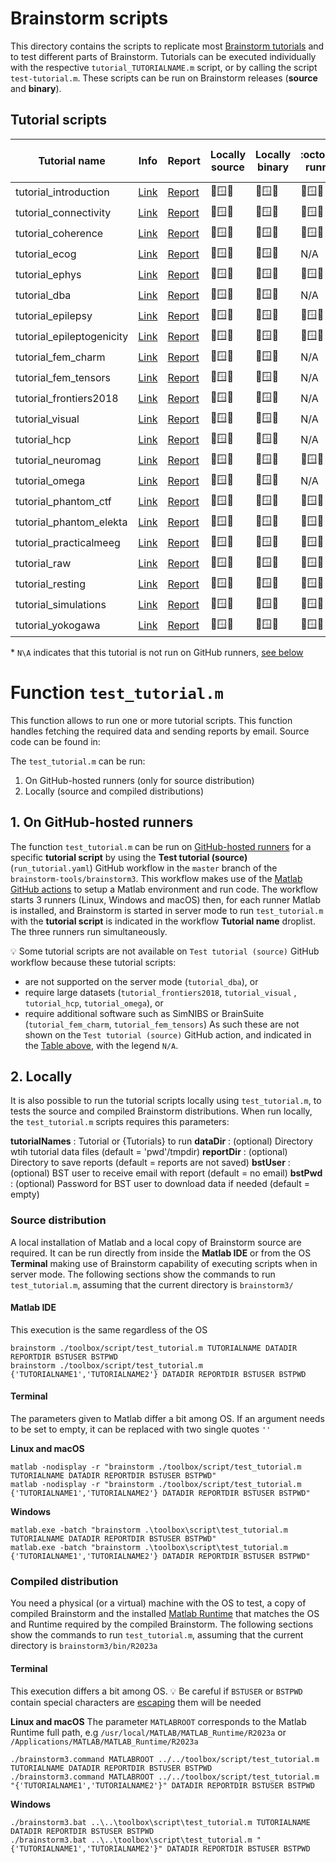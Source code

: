 # Brainstorm scripts
This directory contains the scripts to replicate most [Brainstorm tutorials](https://neuroimage.usc.edu/brainstorm/Tutorials) and to test different parts of Brainstorm.
Tutorials can be executed individually with the respective `tutorial_TUTORIALNAME.m` script, or by calling the script `test-tutorial.m`.
These scripts can be run on Brainstorm releases (**source** and **binary**).

## Tutorial scripts

| Tutorial name             | Info  | Report | Locally<br>source | Locally<br>binary | :octocat:<br>runner | :octocat: <br>exec time |
|---------------------------|-------|--------|-------------------|-------------------|---------------------|-------------------------|
| tutorial_introduction     | [Link](https://neuroimage.usc.edu/brainstorm/Tutorials/AllIntroduction)          | [Report](https://neuroimage.usc.edu/bst/examples/report_TutorialIntroduction.html)  | 🐧🪟🍎 | 🐧🪟🍎 | 🐧🪟🍎 |  70 min |
| tutorial_connectivity     | [Link](https://neuroimage.usc.edu/brainstorm/Tutorials/Connectivity)             | [Report](https://neuroimage.usc.edu/bst/examples/report_TutorialConnectivity.html)  | 🐧🪟🍎 | 🐧🪟🍎 | 🐧🪟🍎 |  05 min |
| tutorial_coherence        | [Link](https://neuroimage.usc.edu/brainstorm/Tutorials/CorticomuscularCoherence) | [Report](https://neuroimage.usc.edu/bst/examples/report_TutorialCMC.html)           | 🐧🪟🍎 | 🐧🪟🍎 | 🐧🪟🍎 | 100 min |
| tutorial_ecog             | [Link](https://neuroimage.usc.edu/brainstorm/Tutorials/ECoG)                     | [Report](https://neuroimage.usc.edu/bst/examples/report_TutorialEcog.html)          | 🐧🪟🍎 | 🐧🪟🍎 |   N/A   |   N/A   |
| tutorial_ephys            | [Link](https://neuroimage.usc.edu/brainstorm/e-phys/Introduction)                | [Report](https://neuroimage.usc.edu/bst/examples/report_Tutorial_e-Phys.html)       | 🐧🪟🍎 | 🐧🪟🍎 | 🐧🪟🍎 |  25 min |
| tutorial_dba              | [Link](https://neuroimage.usc.edu/brainstorm/Tutorials/DeepAtlas)                | [Report](https://neuroimage.usc.edu/bst/examples/report_TutorialDba.html)           | 🐧🪟🍎 | 🐧🪟🍎 |   N/A   |   N/A   |
| tutorial_epilepsy         | [Link](https://neuroimage.usc.edu/brainstorm/Tutorials/Epilepsy)                 | [Report](https://neuroimage.usc.edu/bst/examples/report_TutorialEpilepsy.html)      | 🐧🪟🍎 | 🐧🪟🍎 | 🐧🪟🍎 |  15 min |
| tutorial_epileptogenicity | [Link](https://neuroimage.usc.edu/brainstorm/Tutorials/Epileptogenicity)         | [Report](https://neuroimage.usc.edu/bst/examples/report_TutorialEpimap.html)        | 🐧🪟🍎 | 🐧🪟🍎 | 🐧🪟🍎 |  15 min |
| tutorial_fem_charm        | [Link](https://neuroimage.usc.edu/brainstorm/Tutorials/FemMedianNerveCharm)      | [Report](https://neuroimage.usc.edu/brainstorm/Tutorials/FemMedianNerveCharm)       | 🐧🪟🍎 | 🐧🪟🍎 |   N/A   |   N/A   |
| tutorial_fem_tensors      | [Link](https://neuroimage.usc.edu/brainstorm/Tutorials/FemTensors)               | [Report](https://neuroimage.usc.edu/brainstorm/Tutorials/FemTensors)                | 🐧🪟🍎 | 🐧🪟🍎 |   N/A   |   N/A   |
| tutorial_frontiers2018    | [Link](https://neuroimage.usc.edu/brainstorm/Tutorials/VisualSingle)             | [Report](https://neuroimage.usc.edu/brainstorm/Tutorials/VisualSingle)              | 🐧🪟🍎 | 🐧🪟🍎 |   N/A   |   N/A   |
| tutorial_visual           | [Link](https://neuroimage.usc.edu/brainstorm/Tutorials/VisualSingle)             | [Report](https://neuroimage.usc.edu/brainstorm/Tutorials/VisualSingle)              | 🐧🪟🍎 | 🐧🪟🍎 |   N/A   |   N/A   |
| tutorial_hcp              | [Link](https://neuroimage.usc.edu/brainstorm/Tutorials/HCP-MEG)                  | [Report](https://neuroimage.usc.edu/brainstorm/Tutorials/HCP-MEG)                   | 🐧🪟🍎 | 🐧🪟🍎 |   N/A   |   N/A   |
| tutorial_neuromag         | [Link](https://neuroimage.usc.edu/brainstorm/Tutorials/TutMindNeuromag)          | [Report](https://neuroimage.usc.edu/bst/examples/report_TutorialNeuromag.html)      | 🐧🪟🍎 | 🐧🪟🍎 | 🐧🪟🍎 |  20 min |
| tutorial_omega            | [Link](https://neuroimage.usc.edu/brainstorm/Tutorials/RestingOmega)             | [Report](https://neuroimage.usc.edu/brainstorm/Tutorials/RestingOmega)              | 🐧🪟🍎 | 🐧🪟🍎 |   N/A   |   N/A   |
| tutorial_phantom_ctf      | [Link](https://neuroimage.usc.edu/brainstorm/Tutorials/PhantomCtf)               | [Report](https://neuroimage.usc.edu/bst/examples/report_TutorialPhantom.html)       | 🐧🪟🍎 | 🐧🪟🍎 | 🐧🪟🍎 |  20 min |
| tutorial_phantom_elekta   | [Link](https://neuroimage.usc.edu/brainstorm/Tutorials/PhantomElekta)            | [Report](https://neuroimage.usc.edu/bst/examples/report_TutorialPhantomElekta.html) | 🐧🪟🍎 | 🐧🪟🍎 | 🐧🪟🍎 |  10 min |
| tutorial_practicalmeeg    | [Link](https://neuroimage.usc.edu/brainstorm/WorkshopParis2019)                  | [Report](https://neuroimage.usc.edu/bst/examples/report_PracticalMEEG.html)         | 🐧🪟🍎 | 🐧🪟🍎 | 🐧🪟🍎 |  30 min |
| tutorial_raw              | [Link](https://neuroimage.usc.edu/brainstorm/Tutorials/MedianNerveCtf)           | [Report](https://neuroimage.usc.edu/bst/examples/report_TutorialRaw.html)           | 🐧🪟🍎 | 🐧🪟🍎 | 🐧🪟🍎 |  10 min |
| tutorial_resting          | [Link](https://neuroimage.usc.edu/brainstorm/Tutorials/Resting)                  | [Report](https://neuroimage.usc.edu/bst/examples/report_TutorialResting.html)       | 🐧🪟🍎 | 🐧🪟🍎 | 🐧🪟🍎 |  85 min |
| tutorial_simulations      | [Link](https://neuroimage.usc.edu/brainstorm/Tutorials/Simulations)              | [Report](https://neuroimage.usc.edu/bst/examples/report_TutorialSimulation.html)    | 🐧🪟🍎 | 🐧🪟🍎 | 🐧🪟🍎 |  40 min |
| tutorial_yokogawa         | [Link](https://neuroimage.usc.edu/brainstorm/Tutorials/Yokogawa)                 | [Report](https://neuroimage.usc.edu/bst/examples/report_TutorialYokogawa.html)      | 🐧🪟🍎 | 🐧🪟🍎 | 🐧🪟🍎 |  50 min |

\* `N\A` indicates that this tutorial is not run on GitHub runners, [see below](#1-on-github-runners)

# Function `test_tutorial.m`
This function allows to run one or more tutorial scripts. This function handles fetching the required data and sending reports by email.
Source code can be found in:

The `test_tutorial.m` can be run:
1. On GitHub-hosted runners (only for source distribution)
2. Locally (source and compiled distributions)

## 1. On GitHub-hosted runners
The function `test_tutorial.m` can be run on [GitHub-hosted runners](https://docs.github.com/en/actions/using-github-hosted-runners) for a specific **tutorial script** by using the **Test tutorial (source)** (`run_tutorial.yaml`) GitHub workflow in  the `master` branch of the `brainstorm-tools/brainstorm3`. This workflow makes use of the [Matlab GitHub actions](https://github.com/matlab-actions) to setup a Matlab environment and run code. The workflow starts 3 runners (Linux, Windows and macOS) then, for each runner Matlab is installed, and Brainstorm is started in server mode to run `test_tutorial.m` with the **tutorial script** is indicated in the workflow **Tutorial name** droplist. The three runners run simultaneously.

:bulb: Some tutorial scripts are not available on `Test tutorial (source)` GitHub workflow because these tutorial scripts:
* are not supported on the server mode (`tutorial_dba`), or
* require large datasets (`tutorial_frontiers2018`, `tutorial_visual` , `tutorial_hcp`, `tutorial_omega`), or
* require additional software such as SimNIBS or BrainSuite (`tutorial_fem_charm`, `tutorial_fem_tensors`)
As such these are not shown on the `Test tutorial (source)` GitHub action, and indicated in the [Table above](#tutorial-scripts), with the legend `N/A`.

## 2. Locally
It is also possible to run the tutorial scripts locally using `test_tutorial.m`, to tests the source and compiled Brainstorm distributions.
When run locally, the `test_tutorial.m` scripts requires this parameters:

**tutorialNames** : Tutorial or {Tutorials} to run
**dataDir**       : (optional) Directory wtih tutorial data files               (default = 'pwd'/tmpdir)
**reportDir**     : (optional) Directory to save reports                        (default = reports are not saved)
**bstUser**       : (optional) BST user to receive email with report            (default = no email)
**bstPwd**        : (optional) Password for BST user to download data if needed (default = empty)

### Source distribution
A local installation of Matlab and a local copy of Brainstorm source are required.
It can be run directly from inside the **Matlab IDE** or from the OS **Terminal** making use of Brainstorm capability of executing scripts when in server mode.
The following sections show the commands to run `test_tutorial.m`, assuming that the current directory is `brainstorm3/`

#### Matlab IDE
This execution is the same regardless of the OS
```
brainstorm ./toolbox/script/test_tutorial.m TUTORIALNAME DATADIR REPORTDIR BSTUSER BSTPWD
brainstorm ./toolbox/script/test_tutorial.m {'TUTORIALNAME1','TUTORIALNAME2'} DATADIR REPORTDIR BSTUSER BSTPWD
```

#### Terminal
The parameters given to Matlab differ a bit among OS.
If an argument needs to be set to empty, it can be replaced with two single quotes ``''``

**Linux and macOS**
```
matlab -nodisplay -r "brainstorm ./toolbox/script/test_tutorial.m TUTORIALNAME DATADIR REPORTDIR BSTUSER BSTPWD"
matlab -nodisplay -r "brainstorm ./toolbox/script/test_tutorial.m {'TUTORIALNAME1','TUTORIALNAME2'} DATADIR REPORTDIR BSTUSER BSTPWD"
```

**Windows**
```
matlab.exe -batch "brainstorm .\toolbox\script\test_tutorial.m TUTORIALNAME DATADIR REPORTDIR BSTUSER BSTPWD"
matlab.exe -batch "brainstorm .\toolbox\script\test_tutorial.m {'TUTORIALNAME1','TUTORIALNAME2'} DATADIR REPORTDIR BSTUSER BSTPWD"
```

### Compiled distribution
You need a physical (or a virtual) machine with the OS to test, a copy of compiled Brainstorm and the installed [Matlab Runtime](https://www.mathworks.com/products/compiler/matlab-runtime.html) that matches the OS and Runtime required by the compiled Brainstorm. The following sections show the commands to run `test_tutorial.m`, assuming that the current directory is `brainstorm3/bin/R2023a`

#### Terminal
This execution differs a bit among OS.
:bulb: Be careful if `BSTUSER` or `BSTPWD` contain special characters are [escaping](https://en.wikipedia.org/wiki/Escape_character) them will be needed

**Linux and macOS**
The parameter `MATLABROOT` corresponds to the Matlab Runtime full path, e.g `/usr/local/MATLAB/MATLAB_Runtime/R2023a` or `/Applications/MATLAB/MATLAB_Runtime/R2023a`
```
./brainstorm3.command MATLABROOT ../../toolbox/script/test_tutorial.m TUTORIALNAME DATADIR REPORTDIR BSTUSER BSTPWD
./brainstorm3.command MATLABROOT ../../toolbox/script/test_tutorial.m "{'TUTORIALNAME1','TUTORIALNAME2'}" DATADIR REPORTDIR BSTUSER BSTPWD
```

**Windows**
```
./brainstorm3.bat ..\..\toolbox\script\test_tutorial.m TUTORIALNAME DATADIR REPORTDIR BSTUSER BSTPWD
./brainstorm3.bat ..\..\toolbox\script\test_tutorial.m "{'TUTORIALNAME1','TUTORIALNAME2'}" DATADIR REPORTDIR BSTUSER BSTPWD
```
